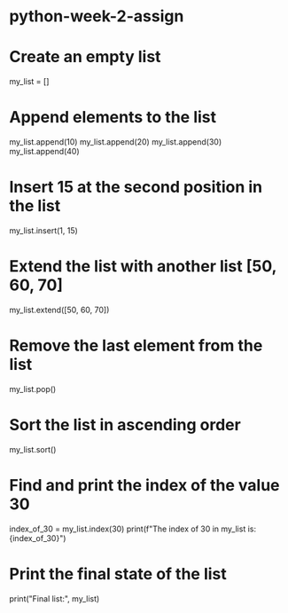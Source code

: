 # python-week-2-assign
# Create an empty list
my_list = []

# Append elements to the list
my_list.append(10)
my_list.append(20)
my_list.append(30)
my_list.append(40)

# Insert 15 at the second position in the list
my_list.insert(1, 15)

# Extend the list with another list [50, 60, 70]
my_list.extend([50, 60, 70])

# Remove the last element from the list
my_list.pop()

# Sort the list in ascending order
my_list.sort()

# Find and print the index of the value 30
index_of_30 = my_list.index(30)
print(f"The index of 30 in my_list is: {index_of_30}")

# Print the final state of the list
print("Final list:", my_list)

